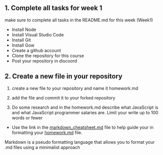 ## 1. Complete all tasks for week 1

make sure to complete all tasks in the README.md for this week (Week1)
- Install Node
- Install Visual Studio Code
- Install Git
- Install Gow
- Create a github account
- Clone the repository for this course
- Post your repository in discoord

## 2. Create a new file in your repository

1. create a new file to your repository and name it homework.md

2. add  the file and commit it to your forked repository

3. Do some research and in the homework.md describe what JavaScript is
and what JavaScript programmer salaries are. Limit your write up to 100 words or fewer

* Use the link in the [markdown_cheatsheet.md](markdown_cheatsheet.md) file to help guide your in 
formatting your [homework.md](homework.md) file.

Markdown is a pseudo formatting language that allows you to format your .md files using a minimalist approach


 
